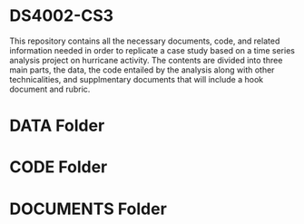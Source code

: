# DS4002-CS3
This repository contains all the necessary documents, code, and related information needed in order to replicate a case study based on a time series analysis project on hurricane activity. The contents are divided into three main parts, the data, the code entailed by the analysis along with other technicalities, and supplmentary documents that will include a hook document and rubric.
# DATA Folder
# CODE Folder
# DOCUMENTS Folder
